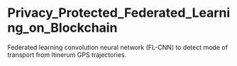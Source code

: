 # Privacy_Protected_Federated_Learning_on_Blockchain
Federated learning convolution neural network (FL-CNN) to detect mode of transport from Itinerum GPS trajectories.
